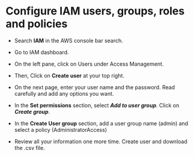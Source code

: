 # Configure IAM users, groups, roles and policies 

- Search **IAM** in the AWS console bar search.

- Go to IAM dashboard. 

- On the left pane, click on Users under Access Management. 

- Then, Click on **Create user** at your top right. 

- On the next page, enter your user name and the password. Read carefully and add any options you want. 

- In the **Set permissions** section, select ***Add to user group***. Click on ***Create group***.

- In the **Create User group** section, add a user group name (admin) and select a policy (AdministratorAccess)

- Review all your information one more time. Create user and download the .csv file.

